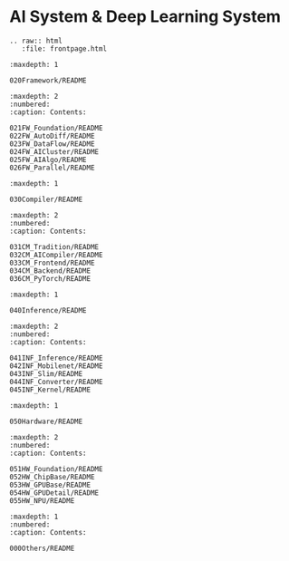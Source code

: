 <!--Copyright © ZOMI 适用于[License](https://github.com/chenzomi12/DeepLearningSystem)版权许可-->

AI System & Deep Learning System
=========================

```eval_rst
.. raw:: html
   :file: frontpage.html
```

<!-- AI框架核心模块 -->
```toc
:maxdepth: 1

020Framework/README
```

```toc
:maxdepth: 2
:numbered:
:caption: Contents:

021FW_Foundation/README
022FW_AutoDiff/README
023FW_DataFlow/README
024FW_AICluster/README
025FW_AIAlgo/README
026FW_Parallel/README
```

<!-- AI编译原理 -->
```toc
:maxdepth: 1

030Compiler/README
```

```toc
:maxdepth: 2
:numbered:
:caption: Contents:

031CM_Tradition/README
032CM_AICompiler/README
033CM_Frontend/README
034CM_Backend/README
036CM_PyTorch/README
```

<!-- AI推理系统 -->
```toc
:maxdepth: 1

040Inference/README
```

```toc
:maxdepth: 2
:numbered:
:caption: Contents:

041INF_Inference/README
042INF_Mobilenet/README
043INF_Slim/README
044INF_Converter/README
045INF_Kernel/README
```

<!-- AI芯片架构 -->
```toc
:maxdepth: 1

050Hardware/README
```

```toc
:maxdepth: 2
:numbered:
:caption: Contents:

051HW_Foundation/README
052HW_ChipBase/README
053HW_GPUBase/README
054HW_GPUDetail/README
055HW_NPU/README
```

```toc
:maxdepth: 1
:numbered:
:caption: Contents:

000Others/README
```
